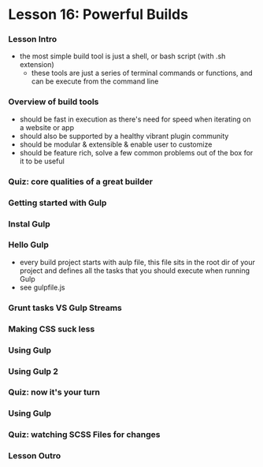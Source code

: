 # Lesson 16: Powerful Builds

### Lesson Intro
* the most simple build tool is just a shell, or bash script (with .sh extension)
  * these tools are just a series of terminal commands or functions, and can be execute from the command line

### Overview of build tools
* should be fast in execution as there's need for speed when iterating on a website or app
* should also be supported by a healthy vibrant plugin community
* should be modular & extensible & enable user to customize
* should be feature rich, solve a few common problems out of the box for it to be useful

### Quiz: core qualities of a great builder
### Getting started with Gulp
### Instal Gulp
### Hello Gulp
* every build project starts with aulp file, this file sits in the root dir of your project and defines all the tasks that you should execute when running Gulp
* see gulpfile.js

### Grunt tasks VS Gulp Streams
### Making CSS suck less
### Using Gulp
### Using Gulp 2
### Quiz: now it's your turn
### Using Gulp
### Quiz: watching SCSS Files for changes
### Lesson Outro

